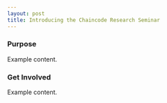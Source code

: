 ```yaml
---
layout: post
title: Introducing the Chaincode Research Seminar 
---
```


### Purpose

Example content.

### Get Involved

Example content.


